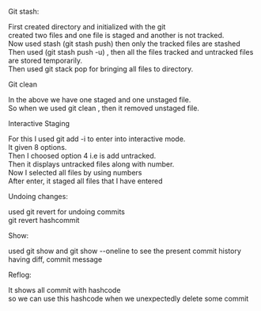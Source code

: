 Git stash:

First created directory and initialized with the git<br>
created two files and one file is staged and another is not tracked.<br>
Now used stash (git stash push) then only the tracked files are stashed<br>
Then used (git stash push -u) , then all the files tracked and untracked files are stored temporarily.<br>
Then used git stack pop for bringing all files to directory.<br>

Git clean 

In the above we have one staged and one unstaged file.<br>
So when we used git clean , then it removed unstaged file.<br>

Interactive Staging

For this I used git add -i to enter into interactive mode.<br>
It given 8 options.<br>
Then I choosed option 4 i.e is add untracked.<br>
Then it displays untracked files along with number.<br>
Now I selected all files by using numbers<br>
After enter, it staged all files that I have entered <br>

Undoing changes:

used git revert for undoing commits<br>
git revert hashcommit<br>

Show:

used git show and git show --oneline to see the present commit history having diff, commit message<br>

Reflog:

It shows all commit with hashcode <br>
so we can use this hashcode when we unexpectedly delete some commit 
